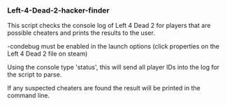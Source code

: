### Left-4-Dead-2-hacker-finder

This script checks the console log of Left 4 Dead 2 for players that are possible cheaters
and prints the results to the user.

-condebug must be enabled in the launch options (click properties on the Left 4 Dead 2 file on steam)

Using the console type 'status', this will send all player IDs into the log for the script to parse.

If any suspected cheaters are found the result will be printed in the command line.
